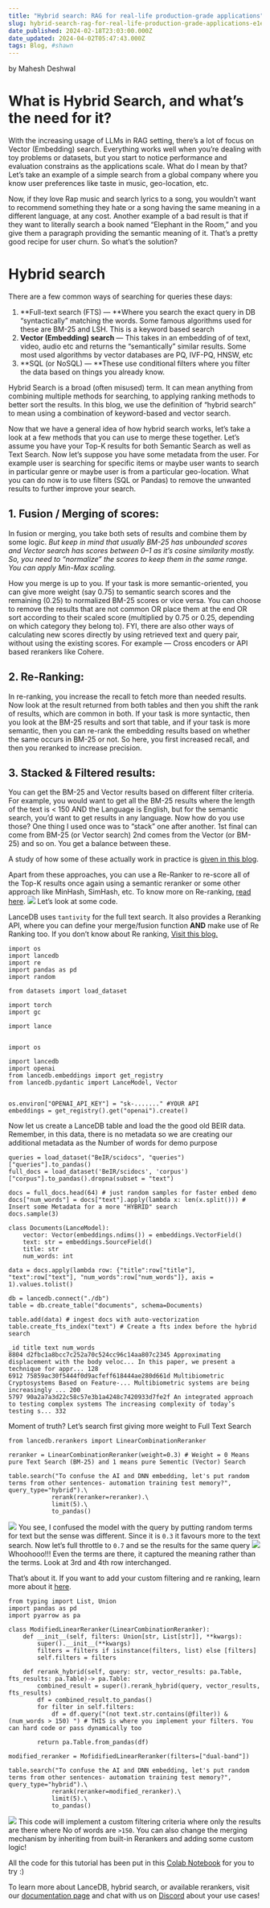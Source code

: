 ```yaml
---
title: "Hybrid search: RAG for real-life production-grade applications"
slug: hybrid-search-rag-for-real-life-production-grade-applications-e1e727b3965a
date_published: 2024-02-18T23:03:00.000Z
date_updated: 2024-04-02T05:47:43.000Z
tags: Blog, #shawn
---
```


by Mahesh Deshwal

# What is Hybrid Search, and what’s the need for it?

With the increasing usage of LLMs in RAG setting, there’s a lot of focus on Vector (Embedding) search. Everything works well when you’re dealing with toy problems or datasets, but you start to notice performance and evaluation constrains as the applications scale. What do I mean by that? Let’s take an example of a simple search from a global company where you know user preferences like taste in music, geo-location, etc.

Now, if they love Rap music and search lyrics to a song, you wouldn’t want to recommend something they hate or a song having the same meaning in a different language, at any cost. Another example of a bad result is that if they want to literally search a book named “Elephant in the Room,” and you give them a paragraph providing the semantic meaning of it. That’s a pretty good recipe for user churn. So what’s the solution?

# Hybrid search

There are a few common ways of searching for queries these days:

1. **Full-text search (FTS) — **Where you search the exact query in DB “syntactically” matching the words. Some famous algorithms used for these are BM-25 and LSH. This is a keyword based search
2. **Vector (Embedding) search** — This takes in an embedding of of text, video, audio etc and returns the “semantically” similar results. Some most used algorithms by vector databases are PQ, IVF-PQ, HNSW, etc
3. **SQL (or NoSQL) — **These use conditional filters where you filter the data based on things you already know.

Hybrid Search is a broad (often misused) term. It can mean anything from combining multiple methods for searching, to applying ranking methods to better sort the results. In this blog, we use the definition of “hybrid search” to mean using a combination of keyword-based and vector search.

Now that we have a general idea of how hybrid search works, let’s take a look at a few methods that you can use to merge these together. Let’s assume you have your Top-K results for both Semantic Search as well as Text Search. Now let’s suppose you have some metadata from the user. For example user is searching for specific items or maybe user wants to search in particular genre or maybe user is from a particular geo-location. What you can do now is to use filters (SQL or Pandas) to remove the unwanted results to further improve your search.

## **1. Fusion / Merging of scores:**

In fusion or merging, you take both sets of results and combine them by some logic. *But keep in mind that usually BM-25 has unbounded scores and Vector search has scores between 0–1 as it’s cosine similarity mostly. So, you need to “normalize” the scores to keep them in the same range. You can apply Min-Max scaling.*

How you merge is up to you. If your task is more semantic-oriented, you can give more weight (say 0.75) to semantic search scores and the remaining (0.25) to normalized BM-25 scores or vice versa. You can choose to remove the results that are not common OR place them at the end OR sort according to their scaled score (multiplied by 0.75 or 0.25, depending on which category they belong to). FYI, there are also other ways of calculating new scores directly by using retrieved text and query pair, without using the existing scores. For example — Cross encoders or API based rerankers like Cohere.

## **2. Re-Ranking:**

In re-ranking, you increase the recall to fetch more than needed results. Now look at the result returned from both tables and then you shift the rank of results, which are common in both. If your task is more syntactic, then you look at the BM-25 results and sort that table, and if your task is more semantic, then you can re-rank the embedding results based on whether the same occurs in BM-25 or not. So here, you first increased recall, and then you reranked to increase precision.

## 3. Stacked & Filtered results:

You can get the BM-25 and Vector results based on different filter criteria. For example, you would want to get all the BM-25 results where the length of the text is < 150 AND the Language is English, but for the semantic search, you’d want to get results in any language. Now how do you use those? One thing I used once was to “stack” one after another. 1st final can come from BM-25 (or Vector search) 2nd comes from the Vector (or BM-25) and so on. You get a balance between these.

A study of how some of these actually work in practice is [given in this blog](https://opensourceconnections.com/blog/2023/02/27/hybrid-vigor-winning-at-hybrid-search/).

Apart from these approaches, you can use a Re-Ranker to re-score all of the Top-K results once again using a semantic reranker or some other approach like MinHash, SimHash, etc. To know more on Re-ranking, [read here](https://medium.com/etoai/simplest-method-to-improve-rag-pipeline-re-ranking-cf6eaec6d544).
![](https://miro.medium.com/v2/resize:fit:242/1*Rpx35CSEiQdIbTCKYvs59A.gif)
Let’s look at some code.

LanceDB uses `tantivity` for the full text search. It also provides a Reranking API, where you can define your merge/fusion function **AND** make use of Re Ranking too. If you don’t know about Re ranking, [Visit this blog.](https://medium.com/etoai/simplest-method-to-improve-rag-pipeline-re-ranking-cf6eaec6d544)

    import os
    import lancedb
    import re
    import pandas as pd
    import random
    
    from datasets import load_dataset
    
    import torch
    import gc
    
    import lance
    
    
    import os
    
    import lancedb
    import openai
    from lancedb.embeddings import get_registry
    from lancedb.pydantic import LanceModel, Vector
    
    
    os.environ["OPENAI_API_KEY"] = "sk-......." #YOUR API
    embeddings = get_registry().get("openai").create()

Now let us create a LanceDB table and load the the good old BEIR data. Remember, in this data, there is no metadata so we are creating our additional metadata as the Number of words for demo purpose

    queries = load_dataset("BeIR/scidocs", "queries")["queries"].to_pandas()
    full_docs = load_dataset('BeIR/scidocs', 'corpus')["corpus"].to_pandas().dropna(subset = "text")
    
    docs = full_docs.head(64) # just random samples for faster embed demo
    docs["num_words"] = docs["text"].apply(lambda x: len(x.split())) # Insert some Metadata for a more "HYBRID" search
    docs.sample(3)
    
    class Documents(LanceModel):
        vector: Vector(embeddings.ndims()) = embeddings.VectorField()
        text: str = embeddings.SourceField()
        title: str
        num_words: int
    
    data = docs.apply(lambda row: {"title":row["title"], "text":row["text"], "num_words":row["num_words"]}, axis = 1).values.tolist()
    
    db = lancedb.connect("./db")
    table = db.create_table("documents", schema=Documents)
    
    table.add(data) # ingest docs with auto-vectorization
    table.create_fts_index("text") # Create a fts index before the hybrid search

    _id title text num_words
    8804 d2fbc1a8bcc7c252a70c524cc96c14aa807c2345 Approximating displacement with the body veloc... In this paper, we present a technique for appr... 128
    6912 75859ac30f5444f0d9acfeff618444ae280d661d Multibiometric Cryptosystems Based on Feature-... Multibiometric systems are being increasingly ... 200
    5797 90a2a7a3d22c58c57e3b1a4248c7420933d7fe2f An integrated approach to testing complex systems The increasing complexity of today’s testing s... 332

Moment of truth? Let’s search first giving more weight to Full Text Search

    from lancedb.rerankers import LinearCombinationReranker
    
    reranker = LinearCombinationReranker(weight=0.3) # Weight = 0 Means pure Text Search (BM-25) and 1 means pure Sementic (Vector) Search
    
    table.search("To confuse the AI and DNN embedding, let's put random terms from other sentences- automation training test memory?", query_type="hybrid").\
                rerank(reranker=reranker).\
                limit(5).\
                to_pandas()

![](https://miro.medium.com/v2/resize:fit:770/1*ydtjwr-MneBC5y4p62VLmg.png)
You see, I confused the model with the query by putting random terms for text but the sense was different. Since it is `0.3` it favours more to the text search. Now let’s full throttle to `0.7` and se the results for the same query
![](https://miro.medium.com/v2/resize:fit:770/1*8MyhbRq_96IGAWlm-EvoHw.png)
Whoohooo!!! Even the terms are there, it captured the meaning rather than the terms. Look at 3rd and 4th row interchanged.

That’s about it. If you want to add your custom filtering and re ranking, learn more about it [here](https://lancedb.github.io/lancedb/hybrid_search/hybrid_search/#building-custom-rerankers).

    from typing import List, Union
    import pandas as pd
    import pyarrow as pa
    
    class ModifiedLinearReranker(LinearCombinationReranker):
        def __init__(self, filters: Union[str, List[str]], **kwargs):
            super().__init__(**kwargs)
            filters = filters if isinstance(filters, list) else [filters]
            self.filters = filters
    
        def rerank_hybrid(self, query: str, vector_results: pa.Table, fts_results: pa.Table)-> pa.Table:
            combined_result = super().rerank_hybrid(query, vector_results, fts_results)
            df = combined_result.to_pandas()
            for filter in self.filters:
                df = df.query("(not text.str.contains(@filter)) & (num_words > 150) ") # THIS is where you implement your filters. You can hard code or pass dynamically too
    
            return pa.Table.from_pandas(df)
    
    modified_reranker = MofidifiedLinearReranker(filters=["dual-band"])
    
    table.search("To confuse the AI and DNN embedding, let's put random terms from other sentences- automation training test memory?", query_type="hybrid").\
                rerank(reranker=modified_reranker).\
                limit(5).\
                to_pandas()

![](https://miro.medium.com/v2/resize:fit:770/1*aWiwhCMyag60AZYl9x4QQw.png)
This code will implement a custom filtering criteria where only the results are there where No of words are `>150`. You can also change the merging mechanism by inheriting from built-in Rerankers and adding some custom logic!

All the code for this tutorial has been put in this [Colab Notebook](https://colab.research.google.com/drive/1Y9A7OCLjx1cm224xKB6Jbk1-qD68_YCj?usp=sharing) for you to try :)

To learn more about LanceDB, hybrid search, or available rerankers, visit our [documentation page](https://lancedb.github.io/lancedb/hybrid_search/hybrid_search/) and chat with us on [Discord](https://discord.com/invite/zMM32dvNtd) about your use cases!
